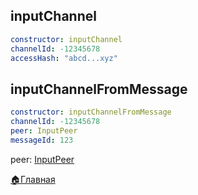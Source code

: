 

## inputChannel
```yaml 
constructor: inputChannel
channelId: -12345678
accessHash: "abcd...xyz"
```
## inputChannelFromMessage
```yaml 
constructor: inputChannelFromMessage
channelId: -12345678
peer: InputPeer
messageId: 123
```

peer: [InputPeer](/docs/_test/userbot/inputpeer)



[🏠Главная](/docs/_test/userbot)
  

